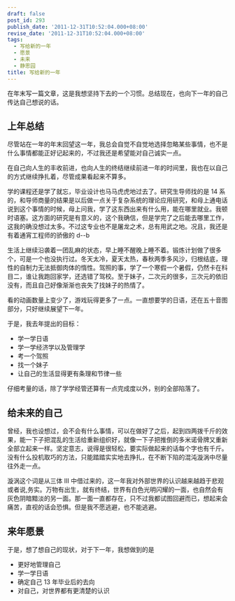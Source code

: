 ```yaml
---
draft: false
post_id: 293
publish_date: '2011-12-31T10:52:04.000+08:00'
revise_date: '2011-12-31T10:52:04.000+08:00'
tags:
  - 写给新的一年
  - 愿景
  - 未来
  - 静思园
title: 写给新的一年
---
```


在年末写一篇文章，这是我想坚持下去的一个习惯。总结现在，也向下一年的自己传达自己想说的话。

## 上年总结

尽管站在一年的年末回望这一年，我总会自觉不自觉地选择忽略某些事情，也不是什么事情都能正好记起来的，不过我还是希望能对自己诚实一点。

在自己向人生的丰收前进，也向人生的终结继续前进一年的时间里，我也在以自己的方式继续挣扎着，尽管成果看起来不算多。

学的课程还是学了就忘，毕业设计也马马虎虎地过去了。研究生导师找的是 14 系的，和导师商量的结果是以后做一点关于复杂系统的理论应用研究，和母上通电话说到这个事情的时候，母上问我，学了这东西出来有什么用，能在哪里就业。我顿时语塞。这方面的研究是有意义的，这个我确信，但是学完了之后能去哪里工作，这我的确没想过太多。不过这专业也不是屠龙之术，总有用武之地。况且，我还是有着通宵工程师的骄傲的 d--b

生活上继续沿袭着一团乱麻的状态，早上睡不醒晚上睡不着。锻炼计划做了很多个，可是一个也没执行过。冬天太冷，夏天太热，春秋两季多风沙，归根结底，理性的自制力无法抵御肉体的惰性。驾照的事，学了一个寒假一个暑假，仍然卡在科目二，谁让我跑回家学，还选错了驾校。至于妹子，二次元的很多，三次元的依旧没有，而且自己好像渐渐也丧失了找妹子的热情了。

看的动画数量上变少了，游戏玩得更多了一点。一直想要学的日语，还在五十音图部分，只好继续展望下一年。

于是，我去年提出的目标：

- 学一学日语
- 学一学经济学以及管理学
- 考一个驾照
- 找一个妹子
- 让自己的生活显得更有条理和节律一些

仔细考量的话，除了学学经管还算有一点完成度以外，别的全部陷落了。

## 给未来的自己

曾经，我也设想过，会不会有什么事情，可以在做好了之后，起到四两拨千斤的效果，能一下子把混乱的生活给重新组织好，就像一下子把推倒的多米诺骨牌又重新全部立起来一样。坚定意志，说得是很轻松，要实际做起来的话每个字也有千斤。没有什么投机取巧的方法，只能踏踏实实地去挣扎，在不断下陷的混沌漩涡中尽量往外走一点。

漩涡这个词是从三体 III 中借过来的，这一年我对外部世界的认识越来越趋于悲观或者说,务实。万物有出生，就有终结，世界有白色光明闪耀的一面，也自然会有灰色阴暗黯淡的另一面。那一面一直都存在，只不过我都试图回避而已，想起来会痛苦，直视的话会恐惧。但是我不愿逃避，也不能逃避。

## 来年愿景

于是，想了想自己的现状，对于下一年，我想做到的是

- 更好地管理自己
- 学一学日语
- 确定自己 13 年毕业后的去向
- 对自己，对世界都有更清楚的认识
